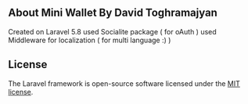## About Mini Wallet By David Toghramajyan
Created on Laravel 5.8
used Socialite package ( for oAuth )
used Middleware for localization ( for multi language :) )

## License

The Laravel framework is open-source software licensed under the [MIT license](https://opensource.org/licenses/MIT).
